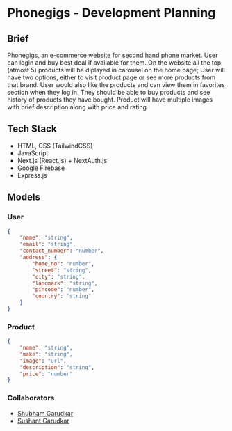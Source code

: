 # Phonegigs - Development Planning

## Brief

Phonegigs, an e-commerce website for second hand phone market. User can login and buy best deal if available for them. On the website all the top (atmost 5) products will be diplayed in carousel on the home page; User will have two options, either to visit product page or see more products from that brand. User would also like the products and can view them in favorites section when they log in. They should be able to buy products and see history of products they have bought. Product will have multiple images with brief description along with price and rating.

## Tech Stack

- HTML, CSS (TailwindCSS)
- JavaScript
- Next.js (React.js) + NextAuth.js
- Google Firebase
- Express.js

## Models

### User

```json
{
	"name": "string",
	"email": "string",
	"contact_number": "number",
	"address": {
		"home_no": "number",
		"street": "string",
		"city": "string",
		"landmark": "string",
		"pincode": "number",
		"country": "string"
	}
}
```

### Product

```json
{
	"name": "string",
	"make": "string",
	"image": "url",
	"description": "string",
	"price": "number"
}
```

### Collaborators

- [Shubham Garudkar](https://github.com/garudkarshubham)
- [Sushant Garudkar](https://github.com/Sushant5776)
